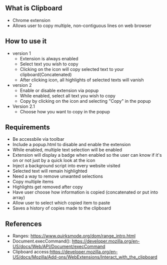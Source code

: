 ## What is Clipboard
  - Chrome extension
  - Allows user to copy multiple, non-contiguous lines on web browser 
## How to use it
  - version 1
    - Extension is always enabled
    - Select text you wish to copy
    - Clicking on the icon will copy selected text to your clipboard(Concatenated)
    - After clicking icon, all highlights of selected texts will vanish
  - version 2
    - Enable or disable extension via popup
    - While enabled, select all text you wish to copy
    - Copy by clicking on the icon and selecting "Copy" in the popup
  - Version 2.1
    - Choose how you want to copy in the popup
## Requirements
  - Be accessbile via toolbar
  - Include a popup.html to disable and enable the extension
  - While enabled, multiple text selection will be enabled
  - Extension will display a badge when enabled so the user can know if it's on or not just by a quick look at the icon
  - Inject a background script into every website visited
  - Selected text will remain highlighted
  - Need a way to remove unwanted selections
  - Copy multiple items
  - Highlights get removed after copy
  - Have user choose how information is copied (concatenated or put into array)
  - Allow user to select which copied item to paste
  - Saves a history of copies made to the clipboard
## References
  - Ranges: https://www.quirksmode.org/dom/range_intro.html
  - Document.execCommand(): https://developer.mozilla.org/en-US/docs/Web/API/Document/execCommand
  - Clipboard access:https://developer.mozilla.org/en-US/docs/Mozilla/Add-ons/WebExtensions/Interact_with_the_clipboard
